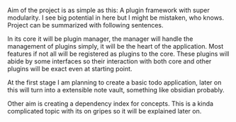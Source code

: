 Aim of the project is as simple as this: A plugin framework with super modularity. I see big potential in here but I might be mistaken, who knows. Project can be summarized with following sentences.

In its core it will be plugin manager, the manager will handle the management of plugins simply, it will be the heart of the application. Most features if not all will be registered as plugins to the core. These plugins will abide by some interfaces so their interaction with both core and other plugins will be exact even at starting point.

At the first stage I am planning to create a basic todo application, later on this will turn into a extensible note vault, something like obsidian probably.

Other aim is creating a dependency index for concepts. This is a kinda complicated topic with its on gripes so it will be explained later on. 


